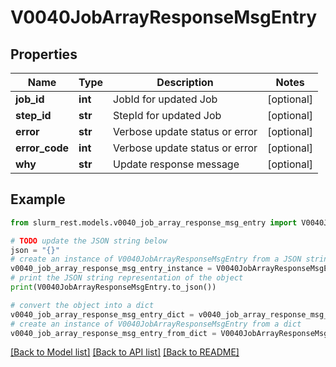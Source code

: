 # V0040JobArrayResponseMsgEntry


## Properties

Name | Type | Description | Notes
------------ | ------------- | ------------- | -------------
**job_id** | **int** | JobId for updated Job | [optional] 
**step_id** | **str** | StepId for updated Job | [optional] 
**error** | **str** | Verbose update status or error | [optional] 
**error_code** | **int** | Verbose update status or error | [optional] 
**why** | **str** | Update response message | [optional] 

## Example

```python
from slurm_rest.models.v0040_job_array_response_msg_entry import V0040JobArrayResponseMsgEntry

# TODO update the JSON string below
json = "{}"
# create an instance of V0040JobArrayResponseMsgEntry from a JSON string
v0040_job_array_response_msg_entry_instance = V0040JobArrayResponseMsgEntry.from_json(json)
# print the JSON string representation of the object
print(V0040JobArrayResponseMsgEntry.to_json())

# convert the object into a dict
v0040_job_array_response_msg_entry_dict = v0040_job_array_response_msg_entry_instance.to_dict()
# create an instance of V0040JobArrayResponseMsgEntry from a dict
v0040_job_array_response_msg_entry_from_dict = V0040JobArrayResponseMsgEntry.from_dict(v0040_job_array_response_msg_entry_dict)
```
[[Back to Model list]](../README.md#documentation-for-models) [[Back to API list]](../README.md#documentation-for-api-endpoints) [[Back to README]](../README.md)


